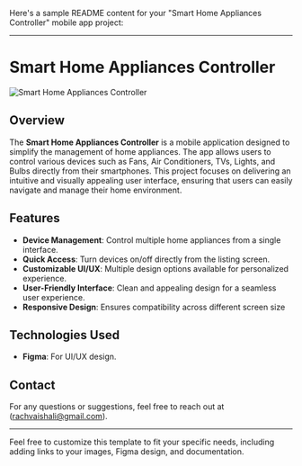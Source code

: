 Here's a sample README content for your "Smart Home Appliances Controller" mobile app project:

---

# Smart Home Appliances Controller

![Smart Home Appliances Controller]()

## Overview

The **Smart Home Appliances Controller** is a mobile application designed to simplify the management of home appliances. The app allows users to control various devices such as Fans, Air Conditioners, TVs, Lights, and Bulbs directly from their smartphones. This project focuses on delivering an intuitive and visually appealing user interface, ensuring that users can easily navigate and manage their home environment.

## Features

- **Device Management**: Control multiple home appliances from a single interface.
- **Quick Access**: Turn devices on/off directly from the listing screen.
- **Customizable UI/UX**: Multiple design options available for personalized experience.
- **User-Friendly Interface**: Clean and appealing design for a seamless user experience.
- **Responsive Design**: Ensures compatibility across different screen size


## Technologies Used

- **Figma**: For UI/UX design.



## Contact

For any questions or suggestions, feel free to reach out at (rachvaishali@gmail.com).

---

Feel free to customize this template to fit your specific needs, including adding links to your images, Figma design, and documentation.
